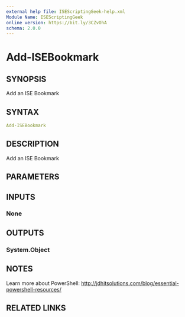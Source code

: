 ```yaml
---
external help file: ISEScriptingGeek-help.xml
Module Name: ISEScriptingGeek
online version: https://bit.ly/3CZvOhA
schema: 2.0.0
---
```


# Add-ISEBookmark

## SYNOPSIS

Add an ISE Bookmark

## SYNTAX

```yaml
Add-ISEBookmark
```

## DESCRIPTION

Add an ISE Bookmark

## PARAMETERS

## INPUTS

### None

## OUTPUTS

### System.Object

## NOTES

Learn more about PowerShell: http://jdhitsolutions.com/blog/essential-powershell-resources/

## RELATED LINKS
